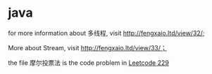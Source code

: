 # java
for more information about 多线程, visit http://fengxaio.ltd/view/32/;

More about Stream, visit http://fengxaio.ltd/view/33/；

the file 摩尔投票法  is the code problem in [Leetcode 229](https://leetcode-cn.com/problems/majority-element-ii/)

